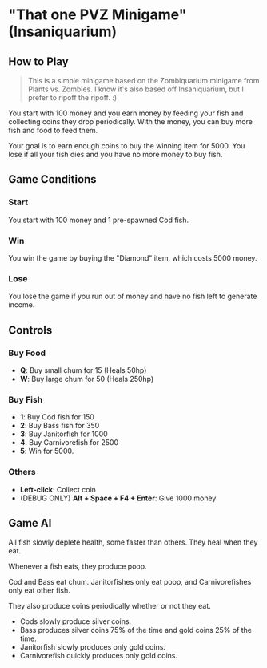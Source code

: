 # "That one PVZ Minigame" (Insaniquarium)
## How to Play
> This is a simple minigame based on the Zombiquarium minigame from Plants vs. Zombies.
> I know it's also based off Insaniquarium, but I prefer to ripoff the ripoff. \:\)

You start with 100 money and you earn money by feeding your fish and collecting coins they drop periodically.
With the money, you can buy more fish and food to feed them.

Your goal is to earn enough coins to buy the winning item for 5000.
You lose if all your fish dies and you have no more money to buy fish.


## Game Conditions
### Start
You start with 100 money and 1 pre-spawned Cod fish.

### Win
You win the game by buying the "Diamond" item, which costs 5000 money.

### Lose
You lose the game if you run out of money and have no fish left to generate income.


## Controls
### Buy Food
- **Q**: Buy small chum for 15 (Heals 50hp)
- **W**: Buy large chum for 50 (Heals 250hp)

### Buy Fish
- **1**: Buy Cod fish for 150
- **2**: Buy Bass fish for 350
- **3**: Buy Janitorfish for 1000
- **4**: Buy Carnivorefish for 2500
- **5**: Win for 5000.

### Others
- **Left-click**: Collect coin
- (DEBUG ONLY) **Alt + Space + F4 + Enter**: Give 1000 money


## Game AI
All fish slowly deplete health, some faster than others. They heal when they eat.

Whenever a fish eats, they produce poop.

Cod and Bass eat chum. Janitorfishes only eat poop, and Carnivorefishes only eat other fish.

They also produce coins periodically whether or not they eat.
- Cods slowly produce silver coins.
- Bass produces silver coins 75% of the time and gold coins 25% of the time.
- Janitorfish slowly produces only gold coins.
- Carnivorefish quickly produces only gold coins.